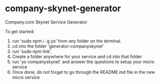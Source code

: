# company-skynet-generator
Company.com Skynet Service Generator

To get started:
1. run 'sudo npm i -g yo' from any folder on the terminal.
2. cd into the folder 'generator-companyskynet'
3. run 'sudo npm link'.
4. Create a folder anywhere for your service and cd into that folder
5. run 'yo companyskynet' and answer the questions to setup your micro service
6. Once done, do not forget to go through the README.md file in the new micro service
